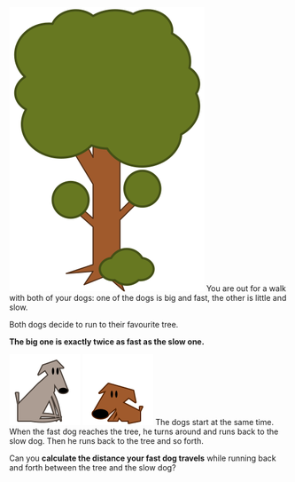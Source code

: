 <img src="riddles/dogs/tree.svg" class="float-right"/>
You are out for a walk with both of your dogs: 
one of the dogs is big and fast, the other is 
little and slow.

Both dogs decide to run to their favourite tree. 

**The big one is exactly twice as fast as the slow 
one.**

<img src="riddles/dogs/big_dog_sitting.svg" class="float-left" />
<img src="riddles/dogs/little_dog_sitting.svg" class="float-left" />
The dogs start at the same time. When the fast dog 
reaches the tree, he turns around and runs back 
to the slow dog. Then he runs back to the tree 
and so forth.

Can you **calculate the distance your fast dog 
travels** while running back and forth between 
the tree and the slow dog?